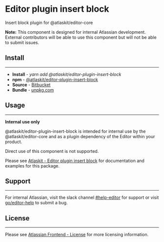 # Editor plugin insert block

Insert block plugin for @atlaskit/editor-core

**Note:** This component is designed for internal Atlassian development.
External contributors will be able to use this component but will not be able to submit issues.

## Install
---
- **Install** - *yarn add @atlaskit/editor-plugin-insert-block*
- **npm** - [@atlaskit/editor-plugin-insert-block](https://www.npmjs.com/package/@atlaskit/editor-plugin-insert-block)
- **Source** - [Bitbucket](https://bitbucket.org/atlassian/atlassian-frontend/src/master/packages/editor/editor-plugin-insert-block)
- **Bundle** - [unpkg.com](https://unpkg.com/@atlaskit/editor-plugin-insert-block/dist/)

## Usage
---
**Internal use only**

@atlaskit/editor-plugin-insert-block is intended for internal use by the @atlaskit/editor-core and as a plugin dependency of the Editor within your product.

Direct use of this component is not supported.

Please see [Atlaskit - Editor plugin insert block](https://atlaskit.atlassian.com/packages/editor/editor-plugin-insert-block) for documentation and examples for this package.

## Support
---
For internal Atlassian, visit the slack channel [#help-editor](https://atlassian.slack.com/archives/CFG3PSQ9E) for support or visit [go/editor-help](https://go/editor-help) to submit a bug.
## License
---
 Please see [Atlassian Frontend - License](https://hello.atlassian.net/wiki/spaces/AF/pages/2589099144/Documentation#License) for more licensing information.